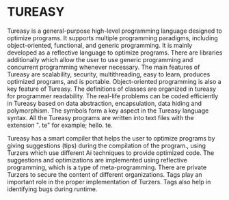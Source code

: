 # TUREASY
Tureasy is a general-purpose high-level programming language designed to optimize programs. It supports multiple programming paradigms, including object-oriented, functional, and generic programming. It is mainly developed as a reflective language to optimize programs. There are libraries additionally which allow the user to use generic programming and
concurrent programming whenever necessary.
The main features of Tureasy are scalability, security, multithreading, easy to learn, produces optimized programs, and is portable. 
Object-oriented programming is also a key feature of
Tureasy. The definitions of classes are organized in
tureasy for programmer readability.
The real-life problems can be coded efficiently in Tureasy
based on data abstraction, encapsulation, data hiding and
polymorphism.
The symbols form a key aspect in the Tureasy language syntax.
All the Tureasy programs are written into text files with the extension ". te" for example; hello. te.


Tureasy has a smart compiler that helps the user to optimize programs by giving suggestions (tips) during the compilation of the program., using Turzers which use different Ai techniques to provide optimized code.  The suggestions and optimizations are implemented using reflective programming, which is a type of meta-programming. There are private Turzers to secure the content of different organizations. Tags play an important role in the proper implementation of Turzers. Tags also help in identifying bugs during runtime. 

